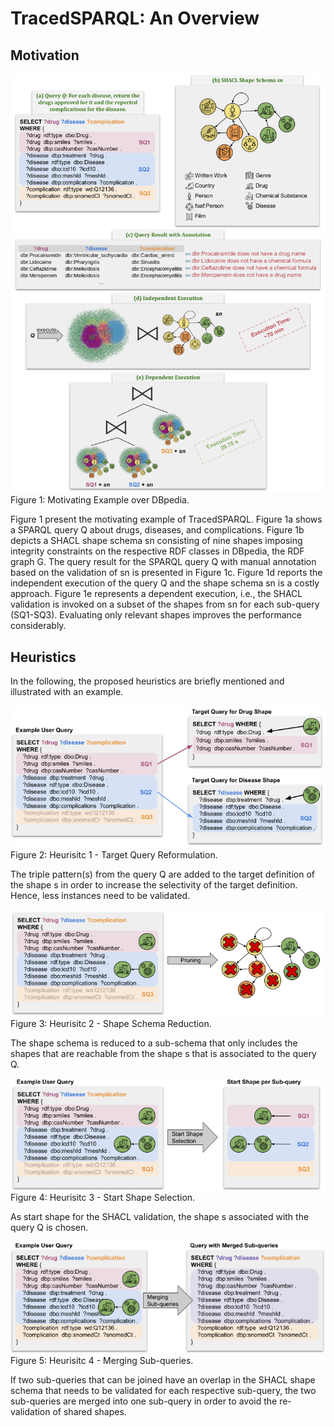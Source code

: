 # TracedSPARQL: An Overview

## Motivation

![Motivation](motivating_example.png "Motivation")
Figure 1: Motivating Example over DBpedia.

Figure 1 present the motivating example of TracedSPARQL.
Figure 1a shows a SPARQL query Q about drugs, diseases, and complications.
Figure 1b depicts a SHACL shape schema sn consisting of nine shapes imposing integrity constraints on the respective RDF classes in DBpedia, the RDF graph G.
The query result for the SPARQL query Q with manual annotation based on the validation of sn is presented in Figure 1c.
Figure 1d reports the independent execution of the query Q and the shape schema sn is a costly approach.
Figure 1e represents a dependent execution, i.e., the SHACL validation is invoked on a subset of the shapes from sn for each sub-query (SQ1-SQ3). Evaluating only relevant shapes improves the performance considerably.

## Heuristics

In the following, the proposed heuristics are briefly mentioned and illustrated with an example.

![Target Query Reformulation](Heuristic1.png "Target Query Reformulation")
Figure 2: Heurisitc 1 - Target Query Reformulation.

The triple pattern(s) from the query Q are added to the target definition of the shape s in order to increase the selectivity of the target definition.
Hence, less instances need to be validated.

![Shape Schema Reduction](Heuristic2.png "Shape Schema Reduction")
Figure 3: Heurisitc 2 - Shape Schema Reduction.

The shape schema is reduced to a sub-schema that only includes the shapes that are reachable from the shape s that is associated to the query Q.

![Start Shape Selection](Heuristic3.png "Start Shape Selection")
Figure 4: Heurisitc 3 - Start Shape Selection.

As start shape for the SHACL validation, the shape s associated with the query Q is chosen.

![Merging Sub-queries](Heuristic4.png "Merging Sub-queries")
Figure 5: Heurisitc 4 - Merging Sub-queries.

If two sub-queries that can be joined have an overlap in the SHACL shape schema that needs to be validated for each respective sub-query, the two sub-queries are merged into one sub-query in order to avoid the re-validation of shared shapes.

